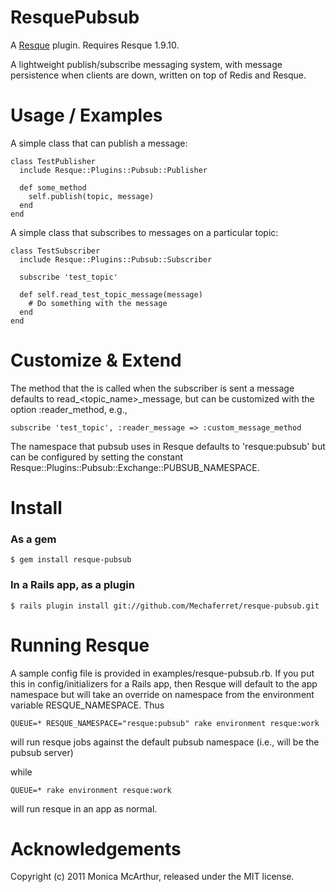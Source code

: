 ResquePubsub
============

A [Resque][rq] plugin. Requires Resque 1.9.10.

A lightweight publish/subscribe messaging system, with message persistence when clients are down, written on top of Redis and Resque.


Usage / Examples
================

A simple class that can publish a message:

    class TestPublisher
      include Resque::Plugins::Pubsub::Publisher

      def some_method
        self.publish(topic, message)
      end
    end


A simple class that subscribes to messages on a particular topic:

    class TestSubscriber
      include Resque::Plugins::Pubsub::Subscriber

      subscribe 'test_topic'

      def self.read_test_topic_message(message)
        # Do something with the message
      end
    end


Customize & Extend
==================

The method that the is called when the subscriber is sent a message defaults to read_<topic_name>_message,
but can be customized with the option :reader_method, e.g.,

    subscribe 'test_topic', :reader_message => :custom_message_method

The namespace that pubsub uses in Resque defaults to 'resque:pubsub' but can be configured by setting the constant
Resque::Plugins::Pubsub::Exchange::PUBSUB_NAMESPACE.


Install
=======

### As a gem

    $ gem install resque-pubsub

### In a Rails app, as a plugin

    $ rails plugin install git://github.com/Mechaferret/resque-pubsub.git


Running Resque
==============

A sample config file is provided in examples/resque-pubsub.rb. If you put this in config/initializers for a Rails app,
then Resque will default to the app namespace but will take an override on namespace from the environment variable RESQUE_NAMESPACE. Thus

    QUEUE=* RESQUE_NAMESPACE="resque:pubsub" rake environment resque:work

will run resque jobs against the default pubsub namespace (i.e., will be the pubsub server)

while

    QUEUE=* rake environment resque:work

will run resque in an app as normal.


Acknowledgements
================

Copyright (c) 2011 Monica McArthur, released under the MIT license.

[rq]: http://github.com/defunkt/resque
